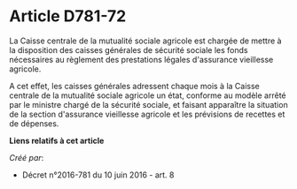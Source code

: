 # Article D781-72

La Caisse centrale de la mutualité sociale agricole est chargée de mettre à la disposition des caisses générales de sécurité
sociale les fonds nécessaires au règlement des prestations légales d'assurance vieillesse agricole.

A cet effet, les caisses générales adressent chaque mois à la Caisse centrale de la mutualité sociale agricole un état,
conforme au modèle arrêté par le ministre chargé de la sécurité sociale, et faisant apparaître la situation de la section
d'assurance vieillesse agricole et les prévisions de recettes et de dépenses.

**Liens relatifs à cet article**

_Créé par_:

  - Décret n°2016-781 du 10 juin 2016 - art. 8

